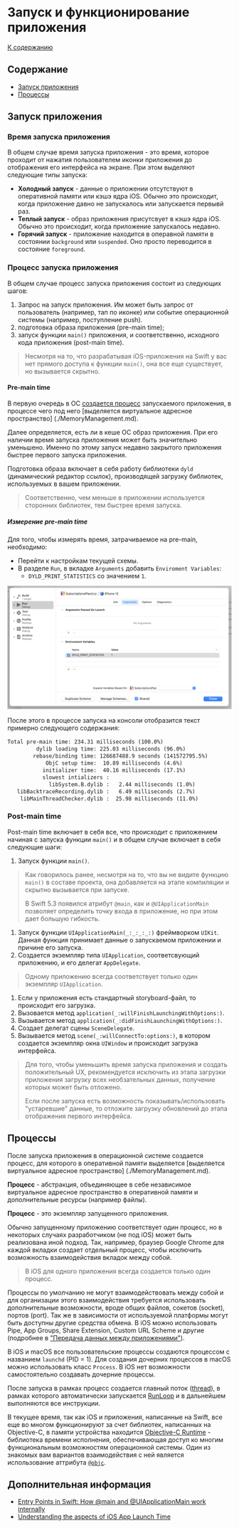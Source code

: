 # Запуск и функционирование приложения

[К содержанию](./README.md)

## Содержание

- [Запуск приложения](./AppExecution.md#launch)
- [Процессы](#processes)

## <a id="launch"></a>Запуск приложения

### Время запуска приложения

В общем случае время запуска приложения - это время, которое проходит от нажатия пользователем иконки приложения до отображения его интерфейса на экране. При этом выделяют следующие типы запуска:

- __Холодный запуск__ - данные о приложении отсутствуют в оперативной памяти или кэшэ ядра iOS. Обычно это происходит, когда приложение давно не запускалось или запускается первывй раз.
- __Теплый запуск__ - образ приложения присутсвует в кэшэ ядра iOS. Обычно это происходит, когда приложение запускалось недавно.
- __Горячий запуск__ - приложение находится в операвной памяти в состоянии `background` или `suspended`. Оно просто переводится в состояние `foreground`.

### Процесс запуска приложения

В общем случае процесс запуска приложения состоит из следующих шагов:

1. Запрос на запуск приложения. Им может быть запрос от пользователь (например, тап по иконке) или событие операционной системы (например, поступление push).
1. подготовка образа приложения (pre-main time);
1. запуск функции `main()` приложения, и соответственно, исходного кода приложения (post-main time).

> Несмотря на то, что разрабатывая iOS-приложения на Swift у вас нет прямого доступа к функции `main()`, она все еще существует, но вызывается скрытно.

#### Pre-main time

В первую очередь  в ОС [cоздается процесс](#processes) запускаемого приложения, в процессе чего под него [выделяется виртуальное адресное пространство] (./MemoryManagement.md).

Далее определяется, есть ли в кеше ОС образ приложения. При его наличии время запуска приложения может быть значительно уменьшено. Именно по этому запуск недавно закрытого приложения быстрее первого запуска приложения.

Подготовка образа включает в себя работу библиотеки `dyld` (динамический редактор ссылок), производящей загрузку библиотек, используемых в вашем приложении.

> Соответственно, чем меньше в приложении используется сторонних библиотек, тем быстрее время запуска.

##### Измерение pre-main time

Для того, чтобы измерять время, затрачиваемое на pre-main, необходимо:

- Перейти к настройкам текущей схемы.
- В разделе `Run`, в вкладке `Arguments` добавить `Enviroment Variables`:
	- `DYLD_PRINT_STATISTICS` со значением `1`.

![](./img/DYLD.png)

После этого в процессе запуска на консоли отобразится текст примерно следующего содержания:

```
Total pre-main time: 234.31 milliseconds (100.0%)
         dylib loading time: 225.03 milliseconds (96.0%)
        rebase/binding time: 126687488.9 seconds (141572795.5%)
            ObjC setup time:  10.89 milliseconds (4.6%)
           initializer time:  40.16 milliseconds (17.1%)
           slowest intializers :
             libSystem.B.dylib :   2.44 milliseconds (1.0%)
   libBacktraceRecording.dylib :   6.49 milliseconds (2.7%)
    libMainThreadChecker.dylib :  25.98 milliseconds (11.0%)
```

### Post-main time

Post-main time включает в себя все, что происходит с приложением начиная с запуска функции `main()` и в общем случае включает в себя следующие шаги:

1. Запуск функции `main()`.
> Как говорилось ранее, несмотря на то, что вы не видите функцию `main()` в составе проекта, она добавляется на этапе компиляции и скрытно вызывается при запуске.
> 
> В Swift 5.3 появился атрибут `@main`, как и `@UIApplicationMain` позволяет определить точку входа в приложение, но при этом дает большую гибкость.

1. Запуск функции `UIApplicationMain(_:_:_:_:)` фреймворком `UIKit`. Данная функция принимает данные о запускаемом приложении и причине его запуска.
1. Создается экземпляр типа `UIApplication`, соответсвующий приложению, и его делегат `AppDelegate`.
> Одному приложению всегда соответствует только один экземпляр `UIApplication`.

1. Если у приложения есть стандартный storyboard-файл, то происходит его загрузка. 
1. Вызовается метод `application(_:willFinishLaunchingWithOptions:)`.
1. Вызывается метод `application(_:didFinishLaunchingWithOptions:)`.
1. Создает делегат сцены `SceneDelegate`.
1. Вызывается метод `scene(_:willConnectTo:options:)`, в котором создается экземпляр окна `UIWindow` и происходит загрузка интерфейса.

> Для того, чтобы уменьшить время запуска приложения и создать положительный UX, рекомендуется исключить из этапа загрузки приложения загрузку всех необзательных данных, получение которых может быть отложено. 
> 
> Если после запуска есть возможность показывать/использовать "устаревшие" данные, то отложите загрузку обновлений до этапа отображения первого интерфейса.

## <a id="processes"></a>Процессы

После запуска приложения в операционной системе создается процесс, для которого в оперативной памяти выделяется [выделяется виртуальное адресное пространство] (./MemoryManagement.md).

__Процесс__ - абстракция, объединяющее в себе независимое виртуальное адресное пространство в оперативной памяти и дополнительные ресурсы (например файлы).

__Процесс__ - это экземпляр запущенного приложения.

Обычно запущенному приложению соответствует один процесс, но в некоторых случаях разработчиком (не под iOS) может быть реализована иной подход. Так, например, браузер Google Chrome для каждой вкладки создает отдельный процесс, чтобы исключить возможность взаимодействия вкладок между собой.

>
> В iOS для одного приложения всегда создается только один процесс.
>

Процессы по умолчанию не могут взаимодействовать между собой и для организации этого взаимодействия требуется использовать дополнительные возможности, вроде общих файлов, сокетов (socket), портов (port). Так же в зависимости от используемой платформы могут быть доступны другие средства обмена. В iOS можно использовать Pipe, App Groups, Share Extension, Custom URL Scheme и другие (подробнее в ["Передача данных между приложениями"](/PassDataProcesses.md)).

В iOS и macOS все пользовательские процессы создаются процессом с названием `launchd` (PID = 1). Для создания дочерних процессов в macOS можно использовать класс `Process`. В iOS нет возможности самостоятельно создавать дочерние процессы.

После запуска в рамках процесс создается главный поток ([thread](/Thearding.md)), в рамках которого автоматически запускается [RunLoop](/RunLoop.md) и в дальнейшем выполняются все инструкции.

В текущее время, так как iOS и приложения, написанные на Swift, все еще во многом функционируют за счет библиотек, написанных на Objective-C, в памяти устройства находится [Objective-C Runtime](/ObjectiveCRuntime.md) - библиотека времени исполнения, обеспечивающая доступ ко многим функциональным возможностям операционной системы. Один из знакомых вам вариантов взаимодействия с ней является использование аттрибута [`@objc`](/ObjectiveCRuntime.md#objc).

## Дополнительная информация

- [Entry Points in Swift: How @main and @UIApplicationMain work internally](https://swiftrocks.com/entry-points-swift-uiapplicationmain-main)
- [Understanding the aspects of iOS App Launch Time](https://medium.com/tokopedia-engineering/understanding-the-aspects-of-ios-app-launch-time-9b579534625f)